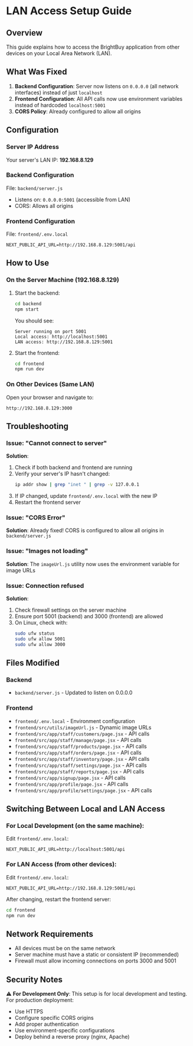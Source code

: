 # LAN Access Setup Guide

## Overview

This guide explains how to access the BrightBuy application from other devices on your Local Area Network (LAN).

## What Was Fixed

1. **Backend Configuration**: Server now listens on `0.0.0.0` (all network interfaces) instead of just `localhost`
2. **Frontend Configuration**: All API calls now use environment variables instead of hardcoded `localhost:5001`
3. **CORS Policy**: Already configured to allow all origins

## Configuration

### Server IP Address

Your server's LAN IP: **192.168.8.129**

### Backend Configuration

File: `backend/server.js`

- Listens on: `0.0.0.0:5001` (accessible from LAN)
- CORS: Allows all origins

### Frontend Configuration

File: `frontend/.env.local`

```env
NEXT_PUBLIC_API_URL=http://192.168.8.129:5001/api
```

## How to Use

### On the Server Machine (192.168.8.129)

1. Start the backend:

   ```bash
   cd backend
   npm start
   ```

   You should see:

   ```
   Server running on port 5001
   Local access: http://localhost:5001
   LAN access: http://192.168.8.129:5001
   ```

2. Start the frontend:
   ```bash
   cd frontend
   npm run dev
   ```

### On Other Devices (Same LAN)

Open your browser and navigate to:

```
http://192.168.8.129:3000
```

## Troubleshooting

### Issue: "Cannot connect to server"

**Solution**:

1. Check if both backend and frontend are running
2. Verify your server's IP hasn't changed:
   ```bash
   ip addr show | grep "inet " | grep -v 127.0.0.1
   ```
3. If IP changed, update `frontend/.env.local` with the new IP
4. Restart the frontend server

### Issue: "CORS Error"

**Solution**: Already fixed! CORS is configured to allow all origins in `backend/server.js`

### Issue: "Images not loading"

**Solution**: The `imageUrl.js` utility now uses the environment variable for image URLs

### Issue: Connection refused

**Solution**:

1. Check firewall settings on the server machine
2. Ensure port 5001 (backend) and 3000 (frontend) are allowed
3. On Linux, check with:
   ```bash
   sudo ufw status
   sudo ufw allow 5001
   sudo ufw allow 3000
   ```

## Files Modified

### Backend

- `backend/server.js` - Updated to listen on 0.0.0.0

### Frontend

- `frontend/.env.local` - Environment configuration
- `frontend/src/utils/imageUrl.js` - Dynamic image URLs
- `frontend/src/app/staff/customers/page.jsx` - API calls
- `frontend/src/app/staff/manage/page.jsx` - API calls
- `frontend/src/app/staff/products/page.jsx` - API calls
- `frontend/src/app/staff/orders/page.jsx` - API calls
- `frontend/src/app/staff/inventory/page.jsx` - API calls
- `frontend/src/app/staff/settings/page.jsx` - API calls
- `frontend/src/app/staff/reports/page.jsx` - API calls
- `frontend/src/app/signup/page.jsx` - API calls
- `frontend/src/app/profile/page.jsx` - API calls
- `frontend/src/app/profile/settings/page.jsx` - API calls

## Switching Between Local and LAN Access

### For Local Development (on the same machine):

Edit `frontend/.env.local`:

```env
NEXT_PUBLIC_API_URL=http://localhost:5001/api
```

### For LAN Access (from other devices):

Edit `frontend/.env.local`:

```env
NEXT_PUBLIC_API_URL=http://192.168.8.129:5001/api
```

After changing, restart the frontend server:

```bash
cd frontend
npm run dev
```

## Network Requirements

- All devices must be on the same network
- Server machine must have a static or consistent IP (recommended)
- Firewall must allow incoming connections on ports 3000 and 5001

## Security Notes

⚠️ **For Development Only**: This setup is for local development and testing. For production deployment:

- Use HTTPS
- Configure specific CORS origins
- Add proper authentication
- Use environment-specific configurations
- Deploy behind a reverse proxy (nginx, Apache)
